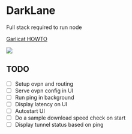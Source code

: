 # DarkLane
Full stack required to run node

[Garlicat HOWTO](https://www.onioncat.org/2019/08/garlicat-howto/)

![](https://i.imgur.com/AbvFvwy.png)

## TODO

- [ ] Setup ovpn and routing
- [ ] Serve ovpn config in UI
- [ ] Run ping in background
- [ ] Display latency on UI
- [ ] Autostart UI
- [ ] Do a sample download speed check on start
- [ ] Display tunnel status based on ping
